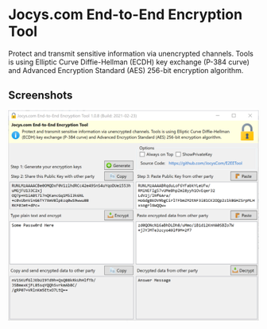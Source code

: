 # Jocys.com End-to-End Encryption Tool

Protect and transmit sensitive information via unencrypted channels. Tools is using Elliptic Curve Diffie-Hellman (ECDH) key exchange (P-384 curve) and Advanced Encryption Standard (AES) 256-bit encryption algorithm.

## Screenshots

![E2EETool](https://github.com/JocysCom/E2EETool/blob/main/Documents/Images/JocysCom.Tools.E2EETool_4K.png?raw=true "E2EETool")
